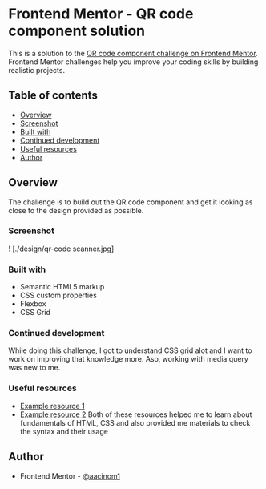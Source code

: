 # Frontend Mentor - QR code component solution

This is a solution to the [QR code component challenge on Frontend Mentor](https://www.frontendmentor.io/challenges/qr-code-component-iux_sIO_H). Frontend Mentor challenges help you improve your coding skills by building realistic projects. 

## Table of contents

- [Overview](#overview)
- [Screenshot](#screenshot)
- [Built with](#built-with)
- [Continued development](#continued-development)
- [Useful resources](#useful-resources)
- [Author](#author)


## Overview
The challenge is to build out the QR code component and get it looking as close to the design provided as possible.

### Screenshot

! [./design/qr-code scanner.jpg]



### Built with

- Semantic HTML5 markup
- CSS custom properties
- Flexbox
- CSS Grid



### Continued development
While doing this challenge, I got to understand CSS grid alot and I want to work on improving that knowledge more. Aso, working with media query was new to me.

### Useful resources

- [Example resource 1](https://www.w3schools.com) 
- [Example resource 2](https://developer.mozilla.org) 
 Both of these resources helped me to learn about fundamentals of HTML, CSS and also provided me materials to check the syntax and their usage 


## Author

- Frontend Mentor - [@aacinom1](https://www.frontendmentor.io/profile/aacinom1)